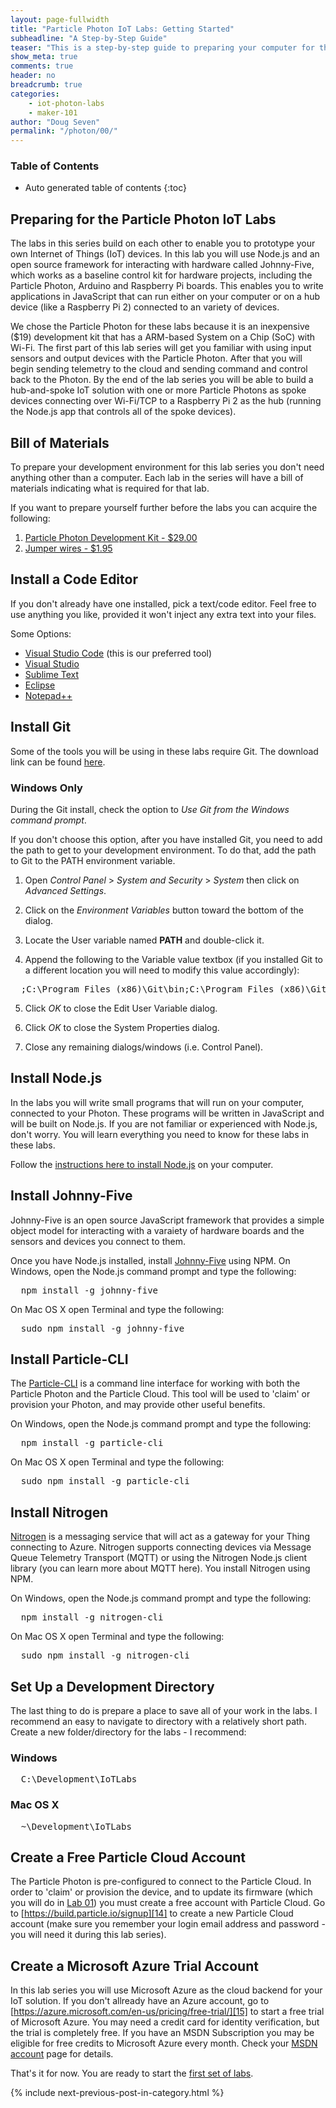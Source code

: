 ```yaml
---
layout: page-fullwidth
title: "Particle Photon IoT Labs: Getting Started"
subheadline: "A Step-by-Step Guide"
teaser: "This is a step-by-step guide to preparing your computer for the Particle Photon IoT Labs."
show_meta: true
comments: true
header: no
breadcrumb: true
categories:
    - iot-photon-labs
    - maker-101
author: "Doug Seven"
permalink: "/photon/00/"
---
```

### Table of Contents
*  Auto generated table of contents
{:toc}

## Preparing for the Particle Photon IoT Labs
The labs in this series build on each other to enable you to prototype your own Internet of Things (IoT) devices. In this lab you will use Node.js and an open source framework for interacting with hardware called Johnny-Five, which works as a baseline control kit for hardware projects, including the Particle Photon, Arduino and Raspberry Pi boards. This enables you to write applications in JavaScript that can run either on your computer or on a hub device (like a Raspberry Pi 2) connected to an variety of devices.

We chose the Particle Photon for these labs because it is an inexpensive ($19) development kit that has a ARM-based System on a Chip (SoC) with Wi-Fi. The first part of this lab series will get you familiar with using input sensors and output devices with the Particle Photon. After that you will begin sending telemetry to the cloud and sending command and control back to the Photon. By the end of the lab series you will be able to build a hub-and-spoke IoT solution with one or more Particle Photons as spoke devices connecting over Wi-Fi/TCP to a Raspberry Pi 2 as the hub (running the Node.js app that controls all of the spoke devices).

## Bill of Materials
To prepare your development environment for this lab series you don't need anything other than a computer. Each lab in the series will have a bill of materials indicating what is required for that lab.

If you want to prepare yourself further before the labs you can acquire the following:

1. [Particle Photon Development Kit - $29.00][1]
2. [Jumper wires - $1.95](https://www.sparkfun.com/products/12795)

## Install a Code Editor
If you don't already have one installed, pick a text/code editor. Feel free to use anything you like, provided it won't inject any extra text into your files.

Some Options:

* [Visual Studio Code][4] (this is our preferred tool)
* [Visual Studio][5]
* [Sublime Text][6] 
* [Eclipse][7] 
* [Notepad++][8]

## Install Git
Some of the tools you will be using in these labs require Git. The download link can be found [here][9].

### Windows Only
During the Git install, check the option to _Use Git from the Windows command prompt_.

If you don't choose this option, after you have installed Git, you need to add the path to get to your development environment. To do that, add the path to Git to the PATH environment variable.

1. Open _Control Panel_ > _System and Security_ > _System_ then click on _Advanced Settings_.

2. Click on the _Environment Variables_ button toward the bottom of the dialog.

3. Locate the User variable named __PATH__ and double-click it.

4. Append the following to the Variable value textbox (if you installed Git to a different location you will need to modify this value accordingly):
	
<pre>
  ;C:\Program Files (x86)\Git\bin;C:\Program Files (x86)\Git\cmd
</pre>

5. Click _OK_ to close the Edit User Variable dialog.

6. Click _OK_ to close the System Properties dialog.

7. Close any remaining dialogs/windows (i.e. Control Panel).

## Install Node.js
In the labs you will write small programs that will run on your computer, connected to your Photon. These programs will be written in JavaScript and will be built on Node.js. If you are not familiar or experienced with Node.js, don't worry. You will learn everything you need to know for these labs in these labs. 

Follow the [instructions here to install Node.js][10] on your computer.

## Install Johnny-Five
Johnny-Five is an open source JavaScript framework that provides a simple object model for interacting with a varaiety of hardware boards and the sensors and devices you connect to them. 

Once you have Node.js installed, install [Johnny-Five][11] using NPM.
On Windows, open the Node.js command prompt and type the following:
<pre>
  npm install -g johnny-five
</pre>

On Mac OS X open Terminal and type the following:
<pre>
  sudo npm install -g johnny-five
</pre>

## Install Particle-CLI
The [Particle-CLI][3] is a command line interface for working with both the Particle Photon and the Particle Cloud. This tool will be used to 'claim' or provision your Photon, and may provide other useful benefits.

On Windows, open the Node.js command prompt and type the following:
<pre>
  npm install -g particle-cli
</pre>

On Mac OS X open Terminal and type the following:
<pre>
  sudo npm install -g particle-cli
</pre>

## Install Nitrogen
[Nitrogen][12] is a messaging service that will act as a gateway for your Thing connecting to Azure. Nitrogen supports connecting devices via Message Queue Telemetry Transport (MQTT) or using the Nitrogen Node.js client library (you can learn more about MQTT here). You install Nitrogen using NPM.

On Windows, open the Node.js command prompt and type the following:
<pre>
  npm install -g nitrogen-cli
</pre>

On Mac OS X open Terminal and type the following:
<pre>
  sudo npm install -g nitrogen-cli
</pre>

## Set Up a Development Directory
The last thing to do is prepare a place to save all of your work in the labs. I recommend an easy to navigate to directory with a relatively short path. Create a new folder/directory for the labs - I recommend:

### Windows
<pre>
  C:\Development\IoTLabs
</pre>

### Mac OS X
<pre>
  ~\Development\IoTLabs
</pre>

## Create a Free Particle Cloud Account
The Particle Photon is pre-configured to connect to the Particle Cloud. In order to 'claim' or provision the device, and to update its firmware (which you will do in [Lab 01][13]) you must create a free account with Particle Cloud. Go to [https://build.particle.io/signup][14] to create a new Particle Cloud account (make sure you remember your login email address and password - you will need it during this lab series).

## Create a Microsoft Azure Trial Account
In this lab series you will use Microsoft Azure as the cloud backend for your IoT solution. If you don't allready have an Azure account, go to [https://azure.microsoft.com/en-us/pricing/free-trial/][15] to start a free trial of Microsoft Azure. You may need a credit card for identity verification, but the trial is completely free. If you have an MSDN Subscription you may be eligible for free credits to Microsoft Azure every month. Check your [MSDN account][16] page for details.

That's it for now. You are ready to start the [first set of labs][13].

{% include next-previous-post-in-category.html %}

 [1]: https://store.particle.io/?product=photon-kit
 [3]: http://www.particle.io/prototype#cli
 [4]: http://code.visualstudio.com
 [5]: http://www.visualstudio.com 
 [6]: http://www.sublimetext.com 
 [7]: http://www.eclipse.org/downloads/ 
 [8]: http://notepad-plus-plus.org/
 [9]: http://git-scm.com/
 [10]: http://nodejs.org/
 [11]: http://www.npmjs.com/package/johnny-five
 [12]: http://www.nitrogen.io
 [13]: /photon/01/
 [14]: https://build.particle.io/signup
 [15]: https://azure.microsoft.com/en-us/pricing/free-trial/
 [16]: https://msdn.microsoft.com/subscriptions/manage/